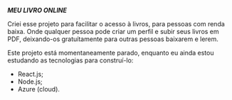 ***MEU LIVRO ONLINE***

Criei esse projeto para facilitar o acesso à livros, para pessoas com renda baixa. Onde qualquer pessoa pode criar um perfil e subir seus livros em PDF, deixando-os gratuítamente para outras pessoas baixarem e lerem.

Este projeto está momentaneamente parado, enquanto eu ainda estou estudando as tecnologias para construí-lo: 
- React.js;
- Node.js;
- Azure (cloud).

  
